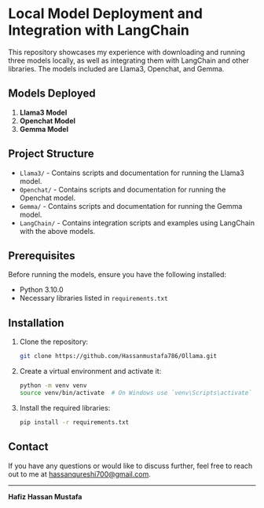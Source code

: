 # Local Model Deployment and Integration with LangChain

This repository showcases my experience with downloading and running three models locally, as well as integrating them with LangChain and other libraries. The models included are Llama3, Openchat, and Gemma.

## Models Deployed

1. **Llama3 Model**
2. **Openchat Model**
3. **Gemma Model**

## Project Structure

- `Llama3/` - Contains scripts and documentation for running the Llama3 model.
- `Openchat/` - Contains scripts and documentation for running the Openchat model.
- `Gemma/` - Contains scripts and documentation for running the Gemma model.
- `LangChain/` - Contains integration scripts and examples using LangChain with the above models.

## Prerequisites

Before running the models, ensure you have the following installed:

- Python 3.10.0
- Necessary libraries listed in `requirements.txt`

## Installation

1. Clone the repository:

    ```bash
    git clone https://github.com/Hassanmustafa786/Ollama.git
    ```

2. Create a virtual environment and activate it:

    ```bash
    python -m venv venv
    source venv/bin/activate  # On Windows use `venv\Scripts\activate`
    ```

3. Install the required libraries:

    ```bash
    pip install -r requirements.txt
    ```

## Contact

If you have any questions or would like to discuss further, feel free to reach out to me at hassanqureshi700@gmail.com.

---

**Hafiz Hassan Mustafa**
